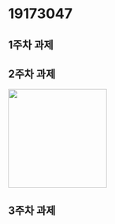 # 19173047

## 1주차 과제

## 2주차 과제
   <img width="200" height="200" src="./png/projct2.png"> </img>
## 3주차 과제
